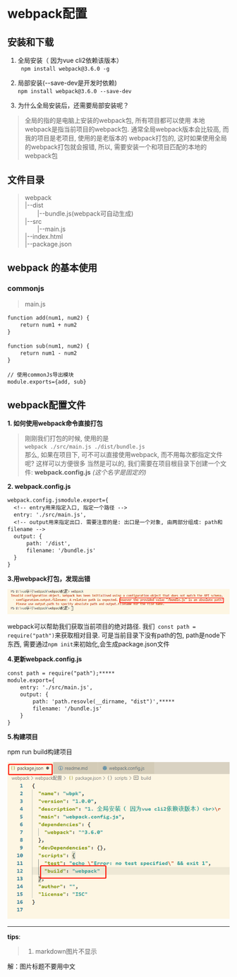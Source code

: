 # webpack配置
## 安装和下载
1. 全局安装（ 因为vue cli2依赖该版本）<br>
     ``` npm install webpack@3.6.0 -g```
   
2. 局部安装(--save-dev是开发时依赖)<br>
   ` npm install webpack@3.6.0 --save-dev `
3. 为什么全局安装后，还需要局部安装呢？<br>
> 全局的指的是电脑上安装的webpack包, 所有项目都可以使用
本地webpack是指当前项目的webpack包. 通常全局webpack版本会比较高, 而我的项目是老项目, 使用的是老版本的
webpack打包的, 这时如果使用全局的webpack打包就会报错, 所以, 需要安装一个和项目匹配的本地的webpack包
## 文件目录
> webpack<br>
> |--dist<br>
> &emsp;&emsp;|--bundle.js(webpack可自动生成)<br>
> |--src<br>
> &emsp;&emsp;|--main.js<br>
> |--index.html<br>
> |--package.json
## webpack 的基本使用
### commonjs
> main.js<br>

```
function add(num1, num2) {
    return num1 + num2
}

function sub(num1, num2) {
    return num1 - num2
}

// 使用commonJs导出模块
module.exports={add, sub}
 ```
## webpack配置文件
**1. 如何使用webpack命令直接打包**<br>
> 刚刚我们打包的时候, 使用的是<br>
`webpack ./src/main.js ./dist/bundle.js`<br>
那么, 如果在项目下, 可不可以直接使用webpack, 而不用每次都指定文件呢? 这样可以方便很多
当然是可以的, 我们需要在项目根目录下创建一个文件: **webpack.config.js** *(这个名字是固定的)*

**2. webpack.config.js**
```
webpack.config.jsmodule.export={
  <!-- entry用来指定入口, 指定一个路径 -->
  entry: './src/main.js',
  <!-- output用来指定出口. 需要注意的是: 出口是一个对象, 由两部分组成: path和filename -->
  output: {
      path: '/dist',
      filename: '/bundle.js'
  }
}
```
**3.用webpack打包，发现出错**

![error](https://github.com/JIZHAOPING/Vue-study/blob/master/webpack/webpack%E9%85%8D%E7%BD%AE/img/error.png)

webpack可以帮助我们获取当前项目的绝对路径.
我们` const path = require("path")`来获取相对目录. 可是当前目录下没有path的包, path是node下东西, 需要通过`npm init`来初始化,会生成package.json文件

**4.更新webpack.config.js**
```
const path = require("path");*****
module.export={
    entry: './src/main.js',
    output: {
        path: 'path.resovle(__dirname, "dist")',*****
        filename: '/bundle.js'
    }
}  
```
**5.构建项目**

npm run build构建项目

![pkg](img/packagejson.png)

***
**tips**:
>1. markdown图片不显示

解：图片标题不要用中文